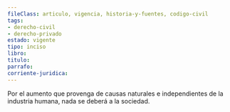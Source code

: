 ```yaml
---
fileClass: articulo, vigencia, historia-y-fuentes, codigo-civil
tags:
- derecho-civil
- derecho-privado
estado: vigente
tipo: inciso
libro:
titulo:
parrafo:
corriente-juridica:
---
```

Por el aumento que provenga de causas naturales e independientes de la industria humana, nada se deberá a la sociedad.